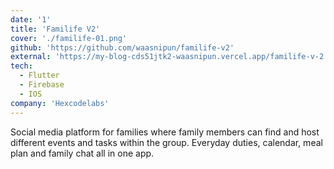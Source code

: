 ```yaml
---
date: '1'
title: 'Familife V2'
cover: './familife-01.png'
github: 'https://github.com/waasnipun/familife-v2'
external: 'https://my-blog-cds51jtk2-waasnipun.vercel.app/familife-v-2'
tech:
  - Flutter
  - Firebase
  - IOS
company: 'Hexcodelabs'
---
```


Social media platform for families where family members can find and host different events and tasks within the group. Everyday duties, calendar, meal plan and family chat all in one app.